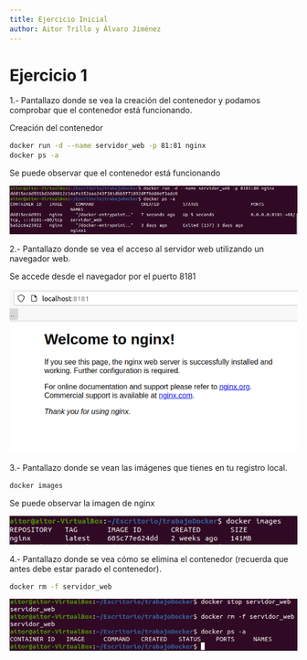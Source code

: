 ```yaml
---
title: Ejercicio Inicial
author: Aitor Trillo y Álvaro Jiménez
---
```


# Ejercicio 1

1.- Pantallazo donde se vea la creación del contenedor y podamos comprobar que el contenedor está funcionando.

Creación del contenedor 

```bash
docker run -d --name servidor_web -p 81:81 nginx
docker ps -a
```

Se puede observar que el contenedor está funcionando

![image-20220117100851795](TareaDocker.assets/image-20220117100851795.png)



2.- Pantallazo donde se vea el acceso al servidor web utilizando un navegador web.

Se accede desde el navegador por el puerto 8181

![image-20220117100923411](TareaDocker.assets/image-20220117100923411.png)

3.- Pantallazo donde se vean las imágenes que tienes en tu registro local.

```bash
docker images
```

Se puede observar la imagen de nginx

![image-20220117101659105](TareaDocker.assets/image-20220117101659105.png)



4.- Pantallazo donde se vea cómo se elimina el contenedor (recuerda que antes debe
estar parado el contenedor).

```bash
docker rm -f servidor_web
```

![image-20220117102025105](TareaDocker.assets/image-20220117102025105.png)
